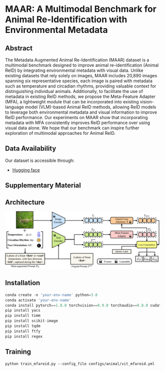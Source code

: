 ﻿# MAAR: A Multimodal Benchmark for Animal Re-Identification with Environmental Metadata

## Abstract
The Metadata Augmented Animal Re-Identification (MAAR) dataset is a multimodal benchmark designed to improve animal re-identification (Animal ReID) by integrating environmental metadata with visual data. Unlike existing datasets that rely solely on images, MAAR includes 20,890 images spanning six representative species, each image is paired with metadata such as temperature and circadian rhythms, providing valuable context for distinguishing individual animals. Additionally, to facilitate the use of metadata in existing ReID methods, we propose the Meta-Feature Adapter (MFA), a lightweight module that can be incorporated into existing vision-language model (VLM)-based Animal ReID methods, allowing ReID models to leverage both environmental metadata and visual information to improve ReID performance. Our experiments on MAAR show that incorporating metadata with MFA consistently improves ReID performance over using visual data alone. We hope that our benchmark can inspire further exploration of multimodal approaches for Animal ReID.


## Data Availability
Our dataset is accessible through:
* [Hugging face](https://huggingface.co/datasets/uqtwei2/PlantWild)

## Supplementary Material

## Architecture
![MFA Architecture](fig/MFA.png)

## Installation
```python
conda create -n 'your-env-name' python=3.8
conda activate 'your-env-name'
conda install pytorch==1.8.0 torchvision==0.9.0 torchaudio==0.8.0 cudatoolkit=10.2 -c pytorch
pip install yacs
pip install timm
pip install scikit-image
pip install tqdm
pip install ftfy
pip install regex
```

## Training
```
python train_mfareid.py --config_file configs/animal/vit_mfareid.yml
```
<!-- For inquiries about early access to the dataset for research purposes, please contact [contact information]. -->